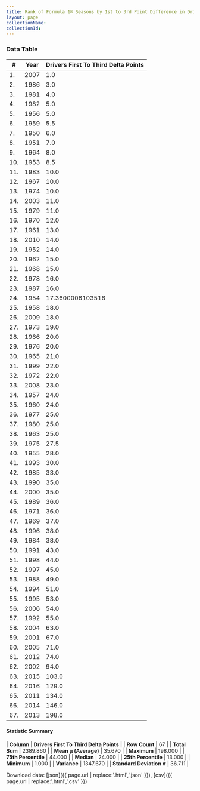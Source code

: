 ```yaml
---
title: Rank of Formula 1® Seasons by 1st to 3rd Point Difference in Driver's Championship
layout: page
collectionName: 
collectionId: 
---
```




<canvas id="chart" width="400" height="180"></canvas>
<script>
var data = {
  "labels" : [
    "2007",
    "1986",
    "1981",
    "1982",
    "1956",
    "1959",
    "1950",
    "1951",
    "1964",
    "1953",
    "1983",
    "1967",
    "1974",
    "2003",
    "1979",
    "1970",
    "1961",
    "2010",
    "1952",
    "1962",
    "1968",
    "1978",
    "1987",
    "1954",
    "1958",
    "2009",
    "1973",
    "1966",
    "1976",
    "1965",
    "1999",
    "1972",
    "2008",
    "1957",
    "1960",
    "1977",
    "1980",
    "1963",
    "1975",
    "1955",
    "1993",
    "1985",
    "1990",
    "2000",
    "1989",
    "1971",
    "1969",
    "1996",
    "1984",
    "1991",
    "1998",
    "1997",
    "1988",
    "1994",
    "1995",
    "2006",
    "1992",
    "2004",
    "2001",
    "2005",
    "2012",
    "2002",
    "2015",
    "2016",
    "2011",
    "2014",
    "2013"
  ],
  "datasets" : [
    {
      "label" : "Drivers First To Third Delta Points",
      "data" : [
        1,
        3,
        4,
        5,
        5,
        5.5,
        6,
        7,
        8,
        8.5,
        10,
        10,
        10,
        11,
        11,
        12,
        13,
        14,
        14,
        15,
        15,
        16,
        16,
        17.36000061035156,
        18,
        18,
        19,
        20,
        20,
        21,
        22,
        22,
        23,
        24,
        24,
        25,
        25,
        25,
        27.5,
        28,
        30,
        33,
        35,
        35,
        36,
        36,
        37,
        38,
        38,
        43,
        44,
        45,
        49,
        51,
        53,
        54,
        55,
        63,
        67,
        71,
        74,
        94,
        103,
        129,
        134,
        146,
        198
      ],
      "borderColor" : [
        "#1D181E",
        "#1D181E",
        "#1D181E",
        "#1D181E",
        "#1D181E",
        "#1D181E",
        "#1D181E",
        "#1D181E",
        "#1D181E",
        "#1D181E",
        "#1D181E",
        "#1D181E",
        "#1D181E",
        "#1D181E",
        "#1D181E",
        "#1D181E",
        "#1D181E",
        "#1D181E",
        "#1D181E",
        "#1D181E",
        "#1D181E",
        "#1D181E",
        "#1D181E",
        "#1D181E",
        "#1D181E",
        "#1D181E",
        "#1D181E",
        "#1D181E",
        "#1D181E",
        "#1D181E",
        "#1D181E",
        "#1D181E",
        "#1D181E",
        "#1D181E",
        "#1D181E",
        "#1D181E",
        "#1D181E",
        "#1D181E",
        "#1D181E",
        "#1D181E",
        "#1D181E",
        "#1D181E",
        "#1D181E",
        "#1D181E",
        "#1D181E",
        "#1D181E",
        "#1D181E",
        "#1D181E",
        "#1D181E",
        "#1D181E",
        "#1D181E",
        "#1D181E",
        "#1D181E",
        "#1D181E",
        "#1D181E",
        "#1D181E",
        "#1D181E",
        "#1D181E",
        "#1D181E",
        "#1D181E",
        "#1D181E",
        "#1D181E",
        "#1D181E",
        "#1D181E",
        "#1D181E",
        "#1D181E",
        "#1D181E"
      ],
      "borderWidth" : 1,
      "backgroundColor" : [
        "#9C8E8D",
        "#9C8E8D",
        "#9C8E8D",
        "#9C8E8D",
        "#9C8E8D",
        "#9C8E8D",
        "#9C8E8D",
        "#9C8E8D",
        "#9C8E8D",
        "#9C8E8D",
        "#9C8E8D",
        "#9C8E8D",
        "#9C8E8D",
        "#9C8E8D",
        "#9C8E8D",
        "#9C8E8D",
        "#9C8E8D",
        "#9C8E8D",
        "#9C8E8D",
        "#9C8E8D",
        "#9C8E8D",
        "#9C8E8D",
        "#9C8E8D",
        "#9C8E8D",
        "#9C8E8D",
        "#9C8E8D",
        "#9C8E8D",
        "#9C8E8D",
        "#9C8E8D",
        "#9C8E8D",
        "#9C8E8D",
        "#9C8E8D",
        "#9C8E8D",
        "#9C8E8D",
        "#9C8E8D",
        "#9C8E8D",
        "#9C8E8D",
        "#9C8E8D",
        "#9C8E8D",
        "#9C8E8D",
        "#9C8E8D",
        "#9C8E8D",
        "#9C8E8D",
        "#9C8E8D",
        "#9C8E8D",
        "#9C8E8D",
        "#9C8E8D",
        "#9C8E8D",
        "#9C8E8D",
        "#9C8E8D",
        "#9C8E8D",
        "#9C8E8D",
        "#9C8E8D",
        "#9C8E8D",
        "#9C8E8D",
        "#9C8E8D",
        "#9C8E8D",
        "#9C8E8D",
        "#9C8E8D",
        "#9C8E8D",
        "#9C8E8D",
        "#9C8E8D",
        "#9C8E8D",
        "#9C8E8D",
        "#9C8E8D",
        "#9C8E8D",
        "#9C8E8D"
      ]
    }
  ]
};
var options = {
  legend: {
    display: false
  },
  scales: {
    xAxes: [{
      ticks: {
        beginAtZero: true,
        maxRotation: 180,
        display: window.innerWidth > 800
      }
    }],
    yAxes: [{
      ticks: {
        beginAtZero: true
      }
    }]
  },
  onResize: function(chart, size) {
    chart.options.scales.xAxes[0].ticks.display = size.width > 800;
  }
};
var chart = new Chart("chart", {
    data: data,
    type: 'bar',
    options: options
});
</script>



### Data Table

| # | Year | Drivers First To Third Delta Points |
|--|--|--|
| 1. | 2007 | 1.0 |
| 2. | 1986 | 3.0 |
| 3. | 1981 | 4.0 |
| 4. | 1982 | 5.0 |
| 5. | 1956 | 5.0 |
| 6. | 1959 | 5.5 |
| 7. | 1950 | 6.0 |
| 8. | 1951 | 7.0 |
| 9. | 1964 | 8.0 |
| 10. | 1953 | 8.5 |
| 11. | 1983 | 10.0 |
| 12. | 1967 | 10.0 |
| 13. | 1974 | 10.0 |
| 14. | 2003 | 11.0 |
| 15. | 1979 | 11.0 |
| 16. | 1970 | 12.0 |
| 17. | 1961 | 13.0 |
| 18. | 2010 | 14.0 |
| 19. | 1952 | 14.0 |
| 20. | 1962 | 15.0 |
| 21. | 1968 | 15.0 |
| 22. | 1978 | 16.0 |
| 23. | 1987 | 16.0 |
| 24. | 1954 | 17.3600006103516 |
| 25. | 1958 | 18.0 |
| 26. | 2009 | 18.0 |
| 27. | 1973 | 19.0 |
| 28. | 1966 | 20.0 |
| 29. | 1976 | 20.0 |
| 30. | 1965 | 21.0 |
| 31. | 1999 | 22.0 |
| 32. | 1972 | 22.0 |
| 33. | 2008 | 23.0 |
| 34. | 1957 | 24.0 |
| 35. | 1960 | 24.0 |
| 36. | 1977 | 25.0 |
| 37. | 1980 | 25.0 |
| 38. | 1963 | 25.0 |
| 39. | 1975 | 27.5 |
| 40. | 1955 | 28.0 |
| 41. | 1993 | 30.0 |
| 42. | 1985 | 33.0 |
| 43. | 1990 | 35.0 |
| 44. | 2000 | 35.0 |
| 45. | 1989 | 36.0 |
| 46. | 1971 | 36.0 |
| 47. | 1969 | 37.0 |
| 48. | 1996 | 38.0 |
| 49. | 1984 | 38.0 |
| 50. | 1991 | 43.0 |
| 51. | 1998 | 44.0 |
| 52. | 1997 | 45.0 |
| 53. | 1988 | 49.0 |
| 54. | 1994 | 51.0 |
| 55. | 1995 | 53.0 |
| 56. | 2006 | 54.0 |
| 57. | 1992 | 55.0 |
| 58. | 2004 | 63.0 |
| 59. | 2001 | 67.0 |
| 60. | 2005 | 71.0 |
| 61. | 2012 | 74.0 |
| 62. | 2002 | 94.0 |
| 63. | 2015 | 103.0 |
| 64. | 2016 | 129.0 |
| 65. | 2011 | 134.0 |
| 66. | 2014 | 146.0 |
| 67. | 2013 | 198.0 |

#### Statistic Summary

| **Column** | **Drivers First To Third Delta Points** |
| **Row Count** | 67 |
| **Total Sum** | 2389.860 |
| **Mean μ (Average)** | 35.670 |
| **Maximum** | 198.000 |
| **75th Percentile** | 44.000 |
| **Median** | 24.000 |
| **25th Percentile** | 13.000 |
| **Minimum** | 1.000 |
| **Variance** | 1347.670 |
| **Standard Deviation σ** | 36.711 |

Download data: [json]({{ page.url | replace:'.html','.json' }}), [csv]({{ page.url | replace:'.html','.csv' }})
